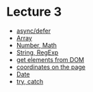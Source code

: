 <h1>
    Lecture 3
</h1>

<ul>
    <li>
        <a href="./01.md">async/defer</a>
    </li>
    <li>
        <a href="./02.md">Array</a>
    </li>
    <li>
        <a href="./03.md">Number, Math</a>
    </li>
    <li>
        <a href="./04.md">String, RegExp</a>
    </li>
    <li>
        <a href="./05.md">get elements from DOM</a>
    </li>
    <li>
        <a href="./06.md">coordinates on the page</a>
    </li>
    <li>
        <a href="./07.md">Date</a>
    </li>
    <li>
        <a href="./08.md">try, catch</a>
    </li>
</ul>
